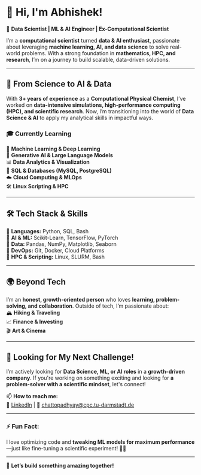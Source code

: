 # 👋 Hi, I'm Abhishek!  

🚀 **Data Scientist | ML & AI Engineer | Ex-Computational Scientist**  

I’m a **computational scientist** turned **data & AI enthusiast**, passionate about leveraging **machine learning, AI, and data science** to solve real-world problems. With a strong foundation in **mathematics, HPC, and research**, I’m on a journey to build scalable, data-driven solutions.  

---

## 🔬 **From Science to AI & Data**  
With **3+ years of experience** as a **Computational Physical Chemist**, I’ve worked on **data-intensive simulations, high-performance computing (HPC), and scientific research**. Now, I’m transitioning into the world of **Data Science & AI** to apply my analytical skills in impactful ways.  

### 🎓 **Currently Learning**  
🧠 **Machine Learning & Deep Learning**  
🤖 **Generative AI & Large Language Models**  
📊 **Data Analytics & Visualization**  
💾 **SQL & Databases (MySQL, PostgreSQL)**  
☁️ **Cloud Computing & MLOps**  
🛠 **Linux Scripting & HPC**  

---

## 🛠️ **Tech Stack & Skills**  
🔹 **Languages:** Python, SQL, Bash  
🔹 **AI & ML:** Scikit-Learn, TensorFlow, PyTorch  
🔹 **Data:** Pandas, NumPy, Matplotlib, Seaborn  
🔹 **DevOps:** Git, Docker, Cloud Platforms  
🔹 **HPC & Scripting:** Linux, SLURM, Bash  

---

## 🌍 **Beyond Tech**  
I’m an **honest, growth-oriented person** who loves **learning, problem-solving, and collaboration**. Outside of tech, I’m passionate about:  
🏔️ **Hiking & Traveling**  
📈 **Finance & Investing**  
🎬 **Art & Cinema**  

---

## 🚀 **Looking for My Next Challenge!**  
I’m actively looking for **Data Science, ML, or AI roles** in a **growth-driven company**. If you're working on something exciting and looking for **a problem-solver with a scientific mindset**, let's connect!  

📫 **How to reach me:**  
🔗 [LinkedIn](https://www.linkedin.com/in/techyabhishek) | 📧 chattopadhyay@cpc.tu-darmstadt.de  

---

### ⚡ **Fun Fact:**  
I love optimizing code and **tweaking ML models for maximum performance**—just like fine-tuning a scientific experiment! 🔬✨  

---

🚀 **Let’s build something amazing together!**  

